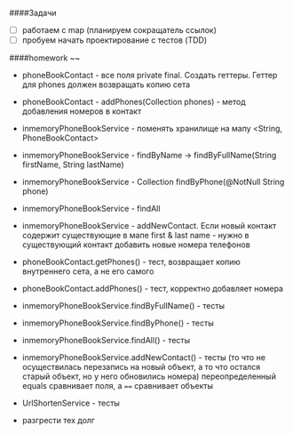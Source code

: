 ####Задачи

- [ ] работаем с map (планируем сокращатель ссылок)
- [ ] пробуем начать проектирование с тестов (TDD)

####homework
~~
- phoneBookContact - все поля private final. Создать геттеры. Геттер для phones должен возвращать копию сета
- phoneBookContact - addPhones(Collection<String> phones) - метод добавления номеров в контакт
- inmemoryPhoneBookService - поменять хранилище на мапу <String, PhoneBookContact>
- inmemoryPhoneBookService - findByName -> findByFullName(String firstName, String lastName)
- inmemoryPhoneBookService - Collection<PhoneBookContact> findByPhone(@NotNull String phone)
- inmemoryPhoneBookService - findAll
- inmemoryPhoneBookService - addNewContact. Если новый контакт содержит существующие в мапе first & last name - нужно в существующий контакт добавить новые номера телефонов
- phoneBookContact.getPhones() - тест, возвращает копию внутреннего сета, а не его самого
  
- phoneBookContact.addPhones() - тест, корректно добавляет номера
- inmemoryPhoneBookService.findByFullName() - тесты
- inmemoryPhoneBookService.findByPhone() - тесты
- inmemoryPhoneBookService.findAll() - тесты
- inmemoryPhoneBookService.addNewContact() - тесты (то что не осуществилась перезапись на новый объект, а то что остался старый объект, но у него обновились номера)
  переопределенный equals сравнивает поля, а `==` сравнивает объекты
- UrlShortenService - тесты
  
- разгрести тех долг